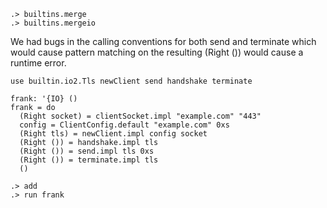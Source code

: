 ```ucm:hide
.> builtins.merge
.> builtins.mergeio
```

We had bugs in the calling conventions for both send and terminate which would 
cause pattern matching on the resulting (Right ()) would cause a runtime error.



```unison
use builtin.io2.Tls newClient send handshake terminate

frank: '{IO} ()
frank = do 
  (Right socket) = clientSocket.impl "example.com" "443"
  config = ClientConfig.default "example.com" 0xs
  (Right tls) = newClient.impl config socket
  (Right ()) = handshake.impl tls
  (Right ()) = send.impl tls 0xs
  (Right ()) = terminate.impl tls
  ()
```



```ucm
.> add
.> run frank
```

